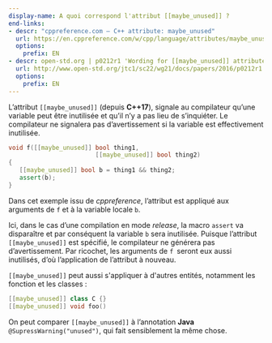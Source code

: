 ```yaml
---
display-name: A quoi correspond l'attribut [[maybe_unused]] ?
end-links:
- descr: "cppreference.com – C++ attribute: maybe_unused"
  url: https://en.cppreference.com/w/cpp/language/attributes/maybe_unused
  options:
    prefix: EN
- descr: open-std.org | p0212r1 'Wording for [[maybe_unused]] attribute.'
  url: http://www.open-std.org/jtc1/sc22/wg21/docs/papers/2016/p0212r1.pdf
  options:
    prefix: EN    
---
```

L’attribut ```[[maybe_unused]]``` (depuis **C++17**), signale au compilateur qu’une variable peut être inutilisée et qu’il n’y a pas lieu de s’inquiéter. Le compilateur ne signalera pas d’avertissement si la variable est effectivement inutilisée.

```cpp
void f([[maybe_unused]] bool thing1,
                        [[maybe_unused]] bool thing2)
{
   [[maybe_unused]] bool b = thing1 && thing2;
   assert(b);
}
```

Dans cet exemple issu de *cppreference*, l’attribut est appliqué aux arguments de ```f``` et à la variable locale ```b```.

Ici, dans le cas d’une compilation en mode *release*, la macro ```assert``` va disparaître et par conséquent la variable ```b``` sera inutilisée. Puisque l’attribut ```[[maybe_unused]]``` est spécifié, le compilateur ne générera pas d’avertissement. Par ricochet, les arguments de ```f ```seront eux aussi inutilisés, d’où l’application de l’attribut à nouveau.

```[[maybe_unused]]``` peut aussi s'appliquer à d'autres entités, notamment les fonction et les classes :

```cpp
[[maybe_unused]] class C {}
[[maybe_unused]] void foo()
```

On peut comparer ```[[maybe_unused]]``` à l’annotation **Java** ```@SupressWarning("unused")```, qui fait sensiblement la même chose.

